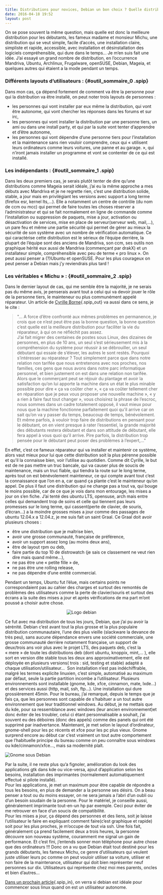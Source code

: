 ```yaml
---
title: Distributions pour novices, Debian un bon choix ? Quelle distribution pour les novices ?
date: 2016-04-18 19:52
layout: post
---
```


<div class="main">

<div class="chapo surlignable">

On se pose souvent la même question, mais quelle est donc la meilleure
distribution pour les débutants, les fameux madame et monsieur Michu,
une distribution qui se veut simple, facile d’accès, une installation
claire, simpliste et rapide, accessible, avec installation et
désinstallation des logiciels compréhensible, qui dure dans le temps...
Je m’en suis fait une idée. J’ai essayé un grand nombre de distribution,
en l’occurrence Mandriva, Ubuntu, Archlinux, Frugalware, openSUSE,
Debian, Mageia, et quelques autres qui étaient a la mode pendant un
temps.  
<!--more-->

</div>

<div class="texte surlignable">

### Différents layouts d’utilisateurs : {#outil_sommaire_0 .spip}

Dans mon cas, ça dépend fortement de comment va être la personne pour
qui la distribution va être installé, on peut noter trois layouts de
personnes :

-   les personnes qui vont installer par eux même la distribution, qui
    vont être autonome, qui vont chercher les réponses dans les forums
    et sur irc,
-   les personnes qui vont installer la distribution par une personne
    tiers, un ami ou dans une install party, et qui par la suite vont
    tenter d’apprendre et d’être autonome,
-   les personnes qui vont dépendre d’une personne tiers pour
    l’installation et la maintenance sans rien vouloir comprendre, ceux
    qui « utilisent leurs ordinateurs comme leurs voitures, une panne et
    au garage. », qui n’iront jamais installer un programme et vont se
    contenter de ce qui est installé.

### Les indépendants : {#outil_sommaire_1 .spip}

Dans les deux premiers cas, je serais plutôt tenter de dire qu’une
distributions comme Mageia serait idéale, j’ai eu la même approche a mes
débuts avec Mandriva et je ne regrette rien, c’est une distribution
solide, stable, a jour mais en privilégiant les versions avec support a
long terme (firefox esr, kernel lts,…). Elle a notamment un centre de
contrôle (du nom de ccm ou mcc) qui permet de faire toutes les choses
réserver a l’administrateur et qui se fait normalement en ligne de
commande comme l’installation ou suppression de paquets, mise a jour,
activation ou désactivation de services, mise en place de
serveur(serveur web, mail,…), un pare feu et même une partie sécurité
qui permet de gérer au mieux la sécurité de son système avec un nombre
de vérification automatique. Ce qui caractérise cette distribution est
le sérieux de l’équipe derrière, la plupart de l’équipe sont des anciens
de Mandriva, son ccm, ses outils non graphique hérité eux aussi de
Mandriva (commençant par drakX) et un installateur simple,
compréhensible avec peu de terme « pro linux ». On peut aussi penser a
(?)Ubuntu et openSUSE. Pour les plus courageux on peut penser a Debian
mais j’y reviendrais plus tard !  

### Les véritables « Michu » : {#outil_sommaire_2 .spip}

Dans le dernier layout de cas, qui me semble être la majorité, je ne
serais pas du même avis, je penserais avant tout a celui qui va devoir
jouer le rôle de la personne tiers, le mainteneur ou plus communément
appelé réparateur. Un article de [Cyrille
Borne](https://www.cyrille-borne.com/article2354/le-reparateur-d-ordinateurs){.spip_out}
va aussi dans ce sens, je le cite :  

> "… A force d’être confronté aux mêmes problèmes en permanence, je
> crois que ce n’est peut être pas la bonne question, la bonne question
> c’est quelle est la meilleure distribution pour faciliter la vie du
> réparateur, à qui on ne réfléchit pas assez.  
> J’ai fait migrer des centaines de postes sous Linux, des dizaines de
> personnes, en plus de 10 ans, un seul s’est sérieusement mis à la
> compréhension du système pour réussir à se débrouiller, un seul
> débutant qui essaie de s’élever, les autres le sont restés. Pourquoi
> s’intéresser au réparateur ? Tout simplement parce que dans notre
> relation non tarifée que nous entretenons avec nos proches, nos
> familles, ces gens que nous avons dans notre parc informatique
> personnel, et bien justement on est dans une relation non tarifée.
> Alors que le commerçant peut se réjouir du plantage et avoir la
> satisfaction qu’on lui apporte la machine dans un état le plus minable
> possible pour dire « ça va coûter cher », « ça va coûter tellement
> cher en réparation que je peux vous proposer une nouvelle machine »,
> « y a rien à faire faut tout changer », vous choisirez la phrase de
> l’escroc, nous sommes dans un cadre totalement opposé, il vaut mieux
> pour nous que la machine fonctionne parfaitement quoi qu’il arrive car
> on sait qu’on va y passer du temps, beaucoup de temps, bénévolement.  
> Et même parfois, à vouloir trop faire de distributions en pensant pour
> le débutant, on en vient presque à rater l’essentiel, la grande
> majorité des débutants restera débutant et dans son attitude de
> débutant, elle fera appel à vous quoi qu’il arrive. Pire parfois, la
> distribution trop pensée pour le débutant peut poser des problèmes à
> l’expert,..."
> </p>

En effet, c’est ce fameux réparateur qui va installer et maintenir ce
système, alors vaut mieux pour lui que cette distribution soit la plus
pérenne possible et qu’il la connaisse bien, voir l’utilise au
quotidien. Comme dit Cyrille, le but est de ne pas mettre un truc
bancale, qui va causer plus de soucis de maintenance, mais un truc
fiable, qui tiendra la route sur le long terme, après tout on est
bénévolement mainteneur, ce qui compte avant tout c’est la connaissance
que l’on en a, car quand ça plante c’est le mainteneur qu’on appel. De
plus il faut une distribution qui ne change pas a tout va, qui bouge le
moins possible, car de ce que je vois dans mon entourage, les mises a
jour on s’en fiche. J’ai tenté des ubuntu LTS, opensuse, arch mais entre
celles qui demandent trop de soins et celle qui tiennent pas leurs
promesses sur le long terme, qui cassent(perte de clavier, de souris,
d’écran...) a la moindre grosses mises a jour comme des passages de
ubuntu 12.04.x a 12.04.z, je me suis fait un saint Graal. Ce Graal doit
avoir plusieurs choses :

-   être une distribution que je maîtrise bien,
-   avoir une grosse communauté, française de préférence,
-   avoir un support assez long (au moins deux ans),
-   être de layout rpm ou deb,
-   faire partie du top 10 de distrowatch (je sais ce classement ne veut
    rien dire mais quand même…),
-   ne pas être une « petite fille » de,
-   ne pas être une rolling release,
-   ne pas dépendre d’une entité commercial.

Pendant un temps, Ubuntu fut l’élue, mais certains points ne
correspondaient pas au cahier des charges et surtout des remontés de
problèmes des utilisateurs comme la perte de clavier/souris et surtout
des écrans a la suite des mises a jour et après vérifications de ma part
m’ont poussé a choisir autre chose.

<div style="text-align: center;">

![Logo
debian](http://download.tuxfamily.org/passionlinux/IMG/png/10png-a2d700a2d7.png "Logo debian")

</div>

Ce fut avec ma distribution de tous les jours, Debian, que j’ai pu avoir
la sérénité. Debian c’est avant tout la plus grosse et la plus populaire
distribution communautaire, l’une des plus vieille (slackware la devance
de très peu), sans aucune dépendance envers une société commerciale, une
grosse communauté derrière notamment française, un support de deux/trois
ans voir plus avec le projet LTS, des paquets deb, c’est la « mere » de
toute les distributions deb (dont ubuntu, knoppix, mint,... ), elle sort
en version dite stable tous les deux ans approximativement, elle est
déployée en plusieurs versions( trois : sid, testing et stable) adapté a
chaque utilisation/utilisateur…  Son installation n’est pas
indéchiffrable, malgré les termes explicite linuxien, c’est simple,
automatisé au maximum par défaut, seule la partie partition incombe a
l’utilisateur. Plusieurs environnements sont installable (gnome, kde,
xfce, cinnamon, mate, lxde…) et des services aussi (http, mail, ssh,
ftp…). Une installation qui dure grossièrement 45min. Pour le bureau,
j’ai remarqué, depuis le temps que je fais ça, que les personnes sont
capable de s’habituer a un tout autre environnement que leur
traditionnel windows. Au début, je ne mettais que du kde, pour sa
ressemblance avec windows (leur ancien environnement)et donc éviter de
les troubler, celui ci étant personnalisable a souhait, j’ai souvent eu
des déboires (donc des appels) comme des panels qui ont été supprimé par
inadvertance. Maintenant, je met selon le layout d’ordinateur, gnome-shell
pour les pc récents et xfce pour les pc plus vieux. Gnome surprend
encore au début car c’est vraiment un tout autre comportement que
l’habituelle principe du bureau comme on peu connaître sous windows ou
kde/cinnamon/xfce…, mais sa modernité plaît.

![Gnome sous
Debian](http://download.tuxfamily.org/passionlinux/IMG/distant/png/800px-Debianccae.png)

Par la suite, il ne reste plus qu’a fignoler, amélioration du look des
applications gtk dans kde ou vice-versa, ajout d’application selon les
besoins, installation des imprimantes (normalement automatiquement
effectué si pilote installé).  
Pour les applications, je met un maximum pour être capable de répondre a
tous les besoins, en plus de demander a la personne ses désirs. On a
beau penser a tout ou du moins essayer, on ne sera jamais a l’abri d’un
oubli ou d’un besoin soudain de la personne. Pour le matériel, je
conseille aussi, généralement imprimante tout-en-un hp par exemple. Ceci
pour éviter de me retrouver en face d’un soucis de compatibilité.  
Pour les mises a jour, ça dépend des personnes et des liens, soit je
laisse l’utilisateur le faire en expliquant comment faire(c’est
graphique et rapide) soit pour les plus proches, je m’occupe de tout via
ssh. Une fois fait, généralement ça prend facilement deux a trois
heures, la personne découvre son nouveau système, couramment me signal
un gain de performance. Et c’est fini, j’entends sonner mon téléphone
pour autre chose que des ordinateurs !!! Donc on a vu que Debian était
tout destiné pour les grands débutants, les fameux Michu, ce genre
d’utilisateurs qui veulent juste utiliser leurs pc comme on peut vouloir
utiliser sa voiture, utiliser et non faire de la maintenance,
utilisateur qui doit bien représenter neuf personnes sur dix.
Utilisateurs qui représente chez moi mes parents, oncles et bien
d’autres…

[Dans un prochain
article](http://passiongnulinux.tuxfamily.org/?p=56){.spip_in}, on verra
si debian est idéale pour commencer sous linux quand on est un
utilisateur autonome.

</div>

</div>

 
